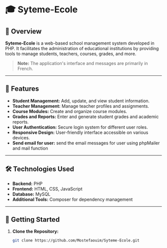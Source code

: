 # 🎓 Syteme-Ecole

## 📌 Overview

**Syteme-Ecole** is a web-based school management system developed in PHP. It facilitates the administration of educational institutions by providing tools to manage students, teachers, courses, grades, and more.

> **Note:** The application's interface and messages are primarily in French.

---

## 🧰 Features

- **Student Management:** Add, update, and view student information.
- **Teacher Management:** Manage teacher profiles and assignments.
- **Course Modules:** Create and organize course modules.
- **Grades and Reports:** Enter and generate student grades and academic reports.
- **User Authentication:** Secure login system for different user roles.
- **Responsive Design:** User-friendly interface accessible on various devices.
- **Send email for user:** send the email messages for user using phpMailer and mail function

---

## 🛠️ Technologies Used

- **Backend:** PHP
- **Frontend:** HTML, CSS, JavaScript
- **Database:** MySQL
- **Additional Tools:** Composer for dependency management

---

## 🚀 Getting Started

1. **Clone the Repository:**
   ```bash
   git clone https://github.com/Mostefaouim/Syteme-Ecole.git
